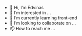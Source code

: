 - 👋 Hi, I’m Edvinas
- 👀 I’m interested in ...
- 🌱 I’m currently learning front-end
- 💞️ I’m looking to collaborate on ...
- 📫 How to reach me ...

<!---
eciras/eciras is a ✨ special ✨ repository because its `README.md` (this file) appears on your GitHub profile.
You can click the Preview link to take a look at your changes.
--->
